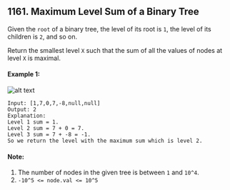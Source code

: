 ## 1161. Maximum Level Sum of a Binary Tree

Given the `root` of a binary tree, the level of its root is `1`, the level of its children is `2`, and so on.

Return the smallest level `X` such that the sum of all the values of nodes at level `X` is maximal.

#### Example 1:

![alt text](https://assets.leetcode.com/uploads/2019/05/03/capture.JPG)

```
Input: [1,7,0,7,-8,null,null]
Output: 2
Explanation: 
Level 1 sum = 1.
Level 2 sum = 7 + 0 = 7.
Level 3 sum = 7 + -8 = -1.
So we return the level with the maximum sum which is level 2.
```

#### Note:

1. The number of nodes in the given tree is between `1` and `10^4`.
2. `-10^5 <= node.val <= 10^5`
